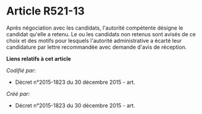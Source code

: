 # Article R521-13

Après négociation avec les candidats, l'autorité compétente désigne le candidat qu'elle a retenu. Le ou les candidats non
retenus sont avisés de ce choix et des motifs pour lesquels l'autorité administrative a écarté leur candidature par lettre
recommandée avec demande d'avis de réception.

**Liens relatifs à cet article**

_Codifié par_:

  - Décret n°2015-1823 du 30 décembre 2015 - art.

_Créé par_:

  - Décret n°2015-1823 du 30 décembre 2015 - art.
